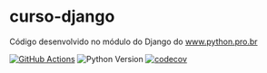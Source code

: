 # curso-django

Código desenvolvido no módulo do Django do www.python.pro.br


[![GitHub Actions](https://github.com/urbanstech/curso-django/actions/workflows/ci.yml/badge.svg)](https://github.com)
![Python Version](https://img.shields.io/badge/python-3.10%2B-blue?logo=python)
[![codecov](https://codecov.io/gh/urbanstech/curso-django/graph/badge.svg?token=HYP8ygr5dO)](https://codecov.io/gh/urbanstech/curso-django)
